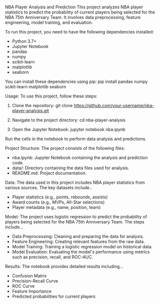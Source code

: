 NBA Player Analysis and Prediction
This project analyzes NBA player statistics to predict the probability of current players being selected for the NBA 75th Anniversary Team. It involves data preprocessing, feature engineering, model training, and evaluation.


To run this project, you need to have the following dependencies installed:
- Python 3.7+
- Jupyter Notebook
- pandas
- numpy
- scikit-learn
- matplotlib
- seaborn

You can install these dependencies using pip:
pip install pandas numpy scikit-learn matplotlib seaborn

Usage:
To use this project, follow these steps:

1. Clone the repository:
git clone https://github.com/your-username/nba-player-analysis.git

2. Navigate to the project directory:
cd nba-player-analysis

3. Open the Jupyter Notebook:
jupyter notebook nba.ipynb

Run the cells in the notebook to perform data analysis and predictions.

Project Structure:
The project consists of the following files:

- nba.ipynb: Jupyter Notebook containing the analysis and prediction code.
- data/: Directory containing the data files used for analysis.
- README.md: Project documentation.

Data:
The data used in this project includes NBA player statistics from various sources. The key datasets include..

- Player statistics (e.g., points, rebounds, assists)
- Award counts (e.g., MVPs, All-Star selections)
- Player metadata (e.g., name, position, team)

Model:
The project uses logistic regression to predict the probability of players being selected for the NBA 75th Anniversary Team. The steps include...

- Data Preprocessing: Cleaning and preparing the data for analysis.
- Feature Engineering: Creating relevant features from the raw data.
- Model Training: Training a logistic regression model on historical data.
- Model Evaluation: Evaluating the model's performance using metrics such as precision, recall, and ROC-AUC.

Results:
The notebook provides detailed results including...

- Confusion Matrix
- Precision-Recall Curve
- ROC Curve
- Feature Importance
- Predicted probabilities for current players
